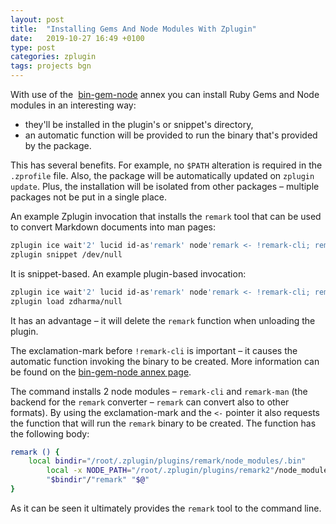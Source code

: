 ```yaml
---
layout: post
title:  "Installing Gems And Node Modules With Zplugin"
date:   2019-10-27 16:49 +0100
type: post
categories: zplugin
tags: projects bgn
---
```


With use of the&nbsp;
[bin-gem-node](https://github.com/zplugin/z-a-bin-gem-node) annex you can
install Ruby Gems and Node modules in an interesting way:

- they'll be installed in the plugin's or snippet's directory,
- an automatic function will be provided to run the binary that's provided by
  the package.
<!-- more -->

This has several benefits. For example, no `$PATH` alteration is required in the
`.zprofile` file. Also, the package will be automatically updated on `zplugin
update`. Plus, the installation will be isolated from other packages – multiple
packages not be put in a single place.


An example Zplugin invocation that installs the `remark` tool that can be used
to convert Markdown documents into man pages:

```zsh
zplugin ice wait'2' lucid id-as'remark' node'remark <- !remark-cli; remark-man'
zplugin snippet /dev/null
```

It is snippet-based. An example plugin-based invocation:

```zsh
zplugin ice wait'2' lucid id-as'remark' node'remark <- !remark-cli; remark-man'
zplugin load zdharma/null
```

It has an advantage – it will delete the `remark` function when unloading the
plugin.


The exclamation-mark before `!remark-cli` is important – it causes the automatic
function invoking the binary to be created. More information can be found on the
[bin-gem-node annex page](https://github.com/zplugin/z-a-bin-gem-node).


The command installs 2 node modules – `remark-cli` and `remark-man` (the backend
for the `remark` converter – `remark` can convert also to other formats). By
using the exclamation-mark and the `<-` pointer it also requests the function
that will run the `remark` binary to be created. The function has the following
body:

```zsh
remark () {
	local bindir="/root/.zplugin/plugins/remark/node_modules/.bin"
        local -x NODE_PATH="/root/.zplugin/plugins/remark2"/node_modules
        "$bindir"/"remark" "$@"
}
```

As it can be seen it ultimately provides the `remark` tool to the command line.

<!-- vim:set ft=markdown tw=80 fo+=an2 autoindent: -->
